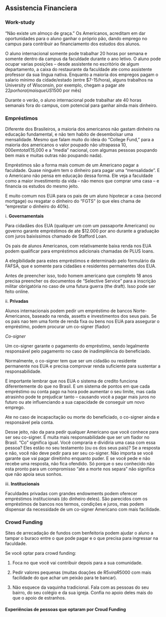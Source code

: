 ## Assistencia Financiera

### Work-study

“Não existe um almoço de graça.” Os Americanos, acreditam em dar oportunidades para o aluno ganhar o próprio pão, dando emprego no campus para contribuir ao financiamento dos estudos dos alunos.
 
O aluno internacional somente pode trabalhar 20 horas por semana e somente dentro da campus da faculdade durante o ano letivo. O aluno pode ocupar varias posições – desde assistente no escritório de algum departamento, a caixa do restaurante da faculdade ate como assistente professor da sua língua nativa. Enquanto a maioria dos empregos pagam o salario mínimo da cidade/estado (entre $7-15/hora), alguns trabalhos na University of Wisconsin, por exemplo, chegam a pagar ate $22 por hora (mais que US$1500 por mês)
 
Durante o verão, o aluno internacional pode trabalhar ate 40 horas semanais fora do campus, com potencial para ganhar ainda mais dinheiro.
 
### Empréstimos

Diferente dos Brasileiros, a maioria dos americanos não gastam dinheiro na educação fundamental, e não tem habito de desembolsar uma mensalidade. Mesmo que falam muito do ideia do “College Fund,” para a maioria dos americanos o valor poupado não ultrapassa $10,000 em total($15,000 e a “media” nacional, com algumas pessoas poupando bem mais e muitas outras não poupando nada).
 
Empréstimos são a forma mais comum de um Americano pagar a faculdade. Quase ninguém tem o dinheiro para pagar uma “mensalidade”. E o Americano não pensa em educação dessa forma.  Ele veja a faculdade como a maior investimento da vida – não menos que comprar uma casa – e financia os estudos do mesmo jeito.
 
E muito comum nos EUA para os pais de um aluno hipotecar a casa (second mortgage) ou resgatar o dinheiro do “FGTS” (o que eles chama de “emprestar o dinheiro do 401k).

i. **Governamentais**

Para cidadães dos EUA (qualquer um com um passaporte Americano) ou governo garante empréstimos de ate $12.000 por ano durante a graduação com juros baixíssimos chamado de Stafford Loan.
 
Os pais de alunos Americanos, com  relativamente baixa renda nos EUA podem qualificar para empréstimos adicionais chamadas de PLUS loans.
 
A elegibilidade para estes empréstimos e determinado pelo formulário da FAFSA, que e somente para cidadães e residentes permanentes dos EUA.
 
Antes de preencher isso, todo homem americano que completo 18 anos precisa preencher os documentos de “Selective Service” para a inscrição militar obrigatória no caso de uma futura guerra (the draft). Isso pode ser feito online.
 
ii. **Privadas**

Alunos internacionais podem pedir um empréstimo de bancos Norte-Americanos, baseado na renda, assetts e investimentos dos seus pais.  Se os pais nao tem uma fonte de renda fixa ou bens nos EUA para assegurar o empréstimo, podem procurar um co-signer (fiador)

*Co-signer*

Um co-signer garante o pagamento do empréstimo, sendo legalmente responsável pelo pagamento no caso de inadimplência do beneficiado.
 
Normalmente, o co-signer tem que ser um cidadão ou residente permanente nos EUA e precisa comprovar renda suficiente para sustentar a responsabilidade.
 
E importante lembrar que nos EUA o sistema de credito funciona diferentemente do que no Brasil. E um sistema de pontos em que cada empréstimo ou conta pago na hora pode aumentar o seu limite, mas cada atrasinho pode te prejudicar tanto – causando você a pagar mais juros no futuro ou ate influenciando a sua capacidade de conseguir um novo emprego.
 
Ate no caso de incapacitação ou morte do beneficiado, o co-signer ainda e responsável pela conta.
 
Desse jeito, não da para pedir qualquer Americano que você conhece para ser seu co-signer.  É muita mais responsabilidade que ser um fiador no Brasil. “Co” significa igual.  Você compraria e dividiria uma casa com essa pessoa? Eles estão no seu testamento (ou os dos seus pais)? Se a resposta e não, você não deve pedir para ser seu co-signer.  Não importa se você garante que vai pagar direitinho enquanto puder.  E se você pede e não recebe uma resposta, não fica ofendido. Só porque o seu conhecido não esta pronto para um compromisso “ate a morte nos separa” não significa que não apoia seus sonhos.
 
iii. **Institucionais**

Faculdades privadas com grandes endowments podem oferecer empréstimos institucionais (do dinheiro deles). São parecidos com os empréstimos de bancos nos termos, condições e juros, mas podem dispensar da necessidade de um co-signer Americano com mais facilidade.

### Crowd Funding
Sites de arrecadação de fundos com benfeitoria podem ajudar o aluno a tampar o buraco entre o que pode pagar e o que precisa para ingressar na faculdade. 
 
Se você optar para crowd funding:

1. Foca no que você vai contribuir depois para a sua comunidade.  

2. Pedir valores pequenas (muitas doações de R$5 vira R$5000 com mais facilidade do que achar um peixão para te bancar). 
3. Não esquece da vaquinha tradicional.  Fala com as pessoas do seu bairro, do seu colégio e da sua igreja.  Confia no apoio deles mais do que o apoio de estranhos.

#### Experiências de pessoas  que optaram por Croud Funding
